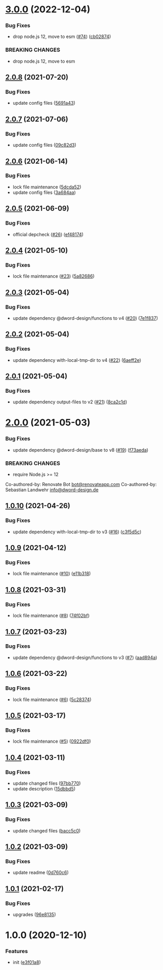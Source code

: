 # [3.0.0](https://github.com/dword-design/depcheck-detector-package-name/compare/v2.0.8...v3.0.0) (2022-12-04)


### Bug Fixes

* drop node.js 12, move to esm ([#74](https://github.com/dword-design/depcheck-detector-package-name/issues/74)) ([cb02874](https://github.com/dword-design/depcheck-detector-package-name/commit/cb02874c5881f4bc5f6a7f55b49b7dfde6f60389))


### BREAKING CHANGES

* drop node.js 12, move to esm

## [2.0.8](https://github.com/dword-design/depcheck-detector-package-name/compare/v2.0.7...v2.0.8) (2021-07-20)


### Bug Fixes

* update config files ([5691a43](https://github.com/dword-design/depcheck-detector-package-name/commit/5691a43e0436eff15abe5c5c1b1b8630f4f43356))

## [2.0.7](https://github.com/dword-design/depcheck-detector-package-name/compare/v2.0.6...v2.0.7) (2021-07-06)


### Bug Fixes

* update config files ([09c82d3](https://github.com/dword-design/depcheck-detector-package-name/commit/09c82d3edceb228d9427e9070a15d5d8d1e074ba))

## [2.0.6](https://github.com/dword-design/depcheck-detector-package-name/compare/v2.0.5...v2.0.6) (2021-06-14)


### Bug Fixes

* lock file maintenance ([5dcda52](https://github.com/dword-design/depcheck-detector-package-name/commit/5dcda52e696fa7cef1474bdd46e8e6e820fa39b2))
* update config files ([3a684aa](https://github.com/dword-design/depcheck-detector-package-name/commit/3a684aa9fc6881a5bd445f08b77266ae61f54070))

## [2.0.5](https://github.com/dword-design/depcheck-detector-package-name/compare/v2.0.4...v2.0.5) (2021-06-09)


### Bug Fixes

* official depcheck ([#26](https://github.com/dword-design/depcheck-detector-package-name/issues/26)) ([ef48174](https://github.com/dword-design/depcheck-detector-package-name/commit/ef481747cb69e759a8013345d3421110659f8f41))

## [2.0.4](https://github.com/dword-design/depcheck-detector-package-name/compare/v2.0.3...v2.0.4) (2021-05-10)


### Bug Fixes

* lock file maintenance ([#23](https://github.com/dword-design/depcheck-detector-package-name/issues/23)) ([5a82686](https://github.com/dword-design/depcheck-detector-package-name/commit/5a82686f8a3a8ca793790243be421dda430eb752))

## [2.0.3](https://github.com/dword-design/depcheck-detector-package-name/compare/v2.0.2...v2.0.3) (2021-05-04)


### Bug Fixes

* update dependency @dword-design/functions to v4 ([#20](https://github.com/dword-design/depcheck-detector-package-name/issues/20)) ([7e1f837](https://github.com/dword-design/depcheck-detector-package-name/commit/7e1f83743d87db724a32665e25d3d24af1e7620f))

## [2.0.2](https://github.com/dword-design/depcheck-detector-package-name/compare/v2.0.1...v2.0.2) (2021-05-04)


### Bug Fixes

* update dependency with-local-tmp-dir to v4 ([#22](https://github.com/dword-design/depcheck-detector-package-name/issues/22)) ([6aeff2e](https://github.com/dword-design/depcheck-detector-package-name/commit/6aeff2e86382e1008a415d1e90458b060c7f91a8))

## [2.0.1](https://github.com/dword-design/depcheck-detector-package-name/compare/v2.0.0...v2.0.1) (2021-05-04)


### Bug Fixes

* update dependency output-files to v2 ([#21](https://github.com/dword-design/depcheck-detector-package-name/issues/21)) ([8ca2c1d](https://github.com/dword-design/depcheck-detector-package-name/commit/8ca2c1d6ea9751b114f9808aaddaf34f67a40dfb))

# [2.0.0](https://github.com/dword-design/depcheck-detector-package-name/compare/v1.0.10...v2.0.0) (2021-05-03)


### Bug Fixes

* update dependency @dword-design/base to v8 ([#19](https://github.com/dword-design/depcheck-detector-package-name/issues/19)) ([f73aeda](https://github.com/dword-design/depcheck-detector-package-name/commit/f73aeda4ffa54078a4543309a0cbb0e1f58d238f))


### BREAKING CHANGES

* require Node.js >= 12

Co-authored-by: Renovate Bot <bot@renovateapp.com>
Co-authored-by: Sebastian Landwehr <info@dword-design.de>

## [1.0.10](https://github.com/dword-design/depcheck-detector-package-name/compare/v1.0.9...v1.0.10) (2021-04-26)


### Bug Fixes

* update dependency with-local-tmp-dir to v3 ([#16](https://github.com/dword-design/depcheck-detector-package-name/issues/16)) ([c3f5d5c](https://github.com/dword-design/depcheck-detector-package-name/commit/c3f5d5c1c155830c9e2d6c2e55cf30cc962035f7))

## [1.0.9](https://github.com/dword-design/depcheck-detector-package-name/compare/v1.0.8...v1.0.9) (2021-04-12)


### Bug Fixes

* lock file maintenance ([#10](https://github.com/dword-design/depcheck-detector-package-name/issues/10)) ([e11b318](https://github.com/dword-design/depcheck-detector-package-name/commit/e11b318ca0f3422fc2c21fc389824dac3efb0f93))

## [1.0.8](https://github.com/dword-design/depcheck-detector-package-name/compare/v1.0.7...v1.0.8) (2021-03-31)


### Bug Fixes

* lock file maintenance ([#8](https://github.com/dword-design/depcheck-detector-package-name/issues/8)) ([74f02bf](https://github.com/dword-design/depcheck-detector-package-name/commit/74f02bf62fb86360f76752cc5669fd829df8ec62))

## [1.0.7](https://github.com/dword-design/depcheck-detector-package-name/compare/v1.0.6...v1.0.7) (2021-03-23)


### Bug Fixes

* update dependency @dword-design/functions to v3 ([#7](https://github.com/dword-design/depcheck-detector-package-name/issues/7)) ([aad894a](https://github.com/dword-design/depcheck-detector-package-name/commit/aad894a7247589d32e94145baa217608d1712273))

## [1.0.6](https://github.com/dword-design/depcheck-detector-package-name/compare/v1.0.5...v1.0.6) (2021-03-22)


### Bug Fixes

* lock file maintenance ([#6](https://github.com/dword-design/depcheck-detector-package-name/issues/6)) ([5c28374](https://github.com/dword-design/depcheck-detector-package-name/commit/5c28374617c44c5965225170ddc1371d7f608055))

## [1.0.5](https://github.com/dword-design/depcheck-detector-package-name/compare/v1.0.4...v1.0.5) (2021-03-17)


### Bug Fixes

* lock file maintenance ([#5](https://github.com/dword-design/depcheck-detector-package-name/issues/5)) ([0922df0](https://github.com/dword-design/depcheck-detector-package-name/commit/0922df0aaade7dd45fc5a3e8fc4e40d6a539f6ff))

## [1.0.4](https://github.com/dword-design/depcheck-detector-package-name/compare/v1.0.3...v1.0.4) (2021-03-11)


### Bug Fixes

* update changed files ([97bb770](https://github.com/dword-design/depcheck-detector-package-name/commit/97bb77007c98a53d1873c153b35639fa471547da))
* update description ([15dbbd5](https://github.com/dword-design/depcheck-detector-package-name/commit/15dbbd50f5cf5cb396dc74e20c4f89ef5fcb8df5))

## [1.0.3](https://github.com/dword-design/depcheck-detector-package-name/compare/v1.0.2...v1.0.3) (2021-03-09)


### Bug Fixes

* update changed files ([bacc5c0](https://github.com/dword-design/depcheck-detector-package-name/commit/bacc5c0d8df929f66bf7505953ac0992096782f0))

## [1.0.2](https://github.com/dword-design/depcheck-detector-package-name/compare/v1.0.1...v1.0.2) (2021-03-09)


### Bug Fixes

* update readme ([0d760c6](https://github.com/dword-design/depcheck-detector-package-name/commit/0d760c6f5993ddc514b29b3c00b144c399621ffb))

## [1.0.1](https://github.com/dword-design/depcheck-detector-package-name/compare/v1.0.0...v1.0.1) (2021-02-17)


### Bug Fixes

* upgrades ([96e8135](https://github.com/dword-design/depcheck-detector-package-name/commit/96e8135ad15a9f24ac2cbeb57e6b3f58cb4bdd92))

# 1.0.0 (2020-12-10)


### Features

* init ([e3f01a8](https://github.com/dword-design/depcheck-detector-package-name/commit/e3f01a80f390cb31170a888b8c9c6a10a244d794))
